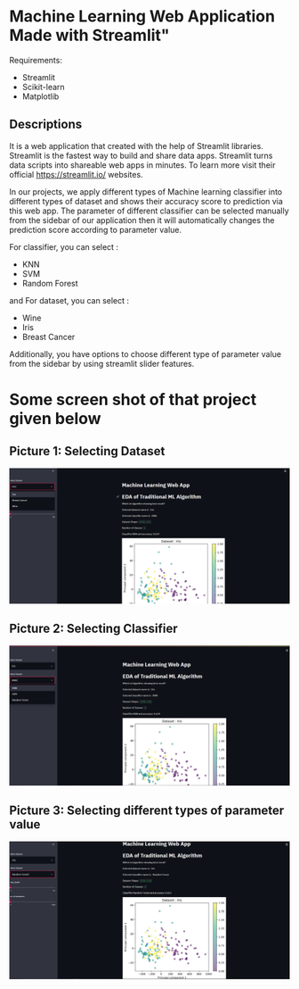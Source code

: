# Machine Learning Web Application Made with Streamlit" 

Requirements:
*  Streamlit
*  Scikit-learn
*   Matplotlib

## Descriptions
It is a web application that created with the help of Streamlit libraries. Streamlit is the fastest way to build
and share data apps. Streamlit turns data scripts into shareable web apps in minutes. To learn more visit their
official https://streamlit.io/   websites.

In our projects, we apply different types of Machine learning classifier into different types of dataset and 
shows their accuracy score to prediction via this web app. The parameter of different classifier can be selected manually from the 
sidebar of our application then it will automatically changes the prediction score according to parameter value.

For classifier, you can select :
*  KNN
*  SVM
*  Random Forest 

and For dataset, you can select :
*   Wine
*   Iris
*   Breast Cancer

Additionally, you have options to choose different type of parameter value from the sidebar by using streamlit slider features.

# Some screen shot of that project given below
## Picture 1: Selecting Dataset
![GitHub Logo](./res/image_1.png)


## Picture 2: Selecting Classifier
![GitHub Logo](res/image_2.png)


## Picture 3: Selecting different types of parameter value
![GitHub Logo](res/image_3.png)
